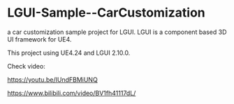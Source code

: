 # LGUI-Sample--CarCustomization
 a car customization sample project for LGUI. LGUI is a component based 3D UI framework for UE4.

This project using UE4.24 and LGUI 2.10.0.

Check video:

https://youtu.be/IUndFBMiUNQ

https://www.bilibili.com/video/BV1fh41117dL/
